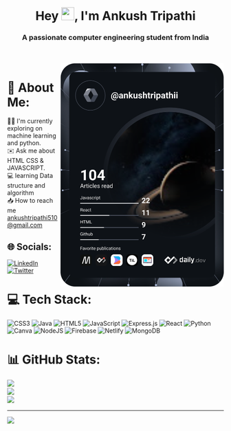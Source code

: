 <h1 align="center">Hey  <img width="30" height="30" src="https://camo.githubusercontent.com/e8e7b06ecf583bc040eb60e44eb5b8e0ecc5421320a92929ce21522dbc34c891/68747470733a2f2f6d656469612e67697068792e636f6d2f6d656469612f6876524a434c467a6361737252346961377a2f67697068792e676966">,
I'm Ankush Tripathi</h1>

<h3 align="center">A passionate computer engineering student from India </h3>

<a href="https://app.daily.dev/ankushtripathii"><br><br><img src="https://github.com/ankushtripathii/ankushtripathii/blob/main/devcard.svg" width="380" alt="Ankush Dev Card" align="right"/></a>

# 💫 About Me:
🧑‍💻 I'm currently exploring on machine learning and python.<br>✉️ Ask me about HTML CSS & JAVASCRIPT.<br>💻 learning Data structure and algorithm<br>📥 How to reach me ankushtripathi510@gmail.com



## 🌐 Socials:
[![LinkedIn](https://img.shields.io/badge/LinkedIn-%230077B5.svg?logo=linkedin&logoColor=white)](https://linkedin.com/in/ankush-tripathi-547008234) [![Twitter](https://img.shields.io/badge/Twitter-%231DA1F2.svg?logo=Twitter&logoColor=white)](https://twitter.com/ankushtripathii)

# 💻 Tech Stack:
![CSS3](https://img.shields.io/badge/css3-%231572B6.svg?style=flat&logo=css3&logoColor=white) ![Java](https://img.shields.io/badge/java-%23ED8B00.svg?style=flat&logo=java&logoColor=white) ![HTML5](https://img.shields.io/badge/html5-%23E34F26.svg?style=flat&logo=html5&logoColor=white) ![JavaScript](https://img.shields.io/badge/javascript-%23323330.svg?style=flat&logo=javascript&logoColor=%23F7DF1E) ![Express.js](https://img.shields.io/badge/express.js-%23404d59.svg?style=for-the-badge&logo=express&logoColor=%2361DAFB) ![React](https://img.shields.io/badge/react-%2320232a.svg?style=for-the-badge&logo=react&logoColor=%2361DAFB)
![Python](https://img.shields.io/badge/python-3670A0?style=flat&logo=python&logoColor=ffdd54) ![Canva](https://img.shields.io/badge/Canva-%2300C4CC.svg?style=flat&logo=Canva&logoColor=white) ![NodeJS](https://img.shields.io/badge/node.js-6DA55F?style=for-the-badge&logo=node.js&logoColor=white)
![Firebase](https://img.shields.io/badge/firebase-%23039BE5.svg?style=for-the-badge&logo=firebase)
![Netlify](https://img.shields.io/badge/netlify-%23000000.svg?style=for-the-badge&logo=netlify&logoColor=#00C7B7)  ![MongoDB](https://img.shields.io/badge/MongoDB-%234ea94b.svg?style=for-the-badge&logo=mongodb&logoColor=white) 

# 📊 GitHub Stats:
![](https://github-readme-stats.vercel.app/api?username=ankushtripathii&theme=react&hide_border=false&include_all_commits=true&count_private=false)<br/>
![](https://github-readme-streak-stats.herokuapp.com/?user=ankushtripathii&theme=react&hide_border=false)<br/>
![](https://github-readme-stats.vercel.app/api/top-langs/?username=ankushtripathii&theme=react&hide_border=false&include_all_commits=true&count_private=false&layout=compact)

---
[![](https://visitcount.itsvg.in/api?id=ankushtripathii&icon=0&color=0)](https://visitcount.itsvg.in)


